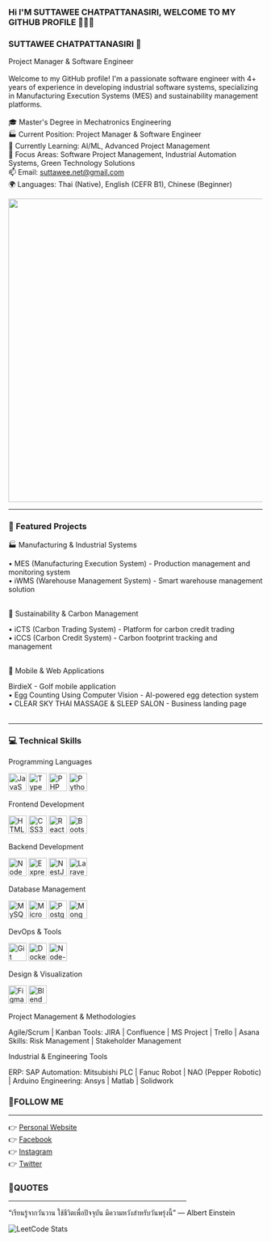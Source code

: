 ### Hi I'M SUTTAWEE CHATPATTANASIRI, WELCOME TO MY GITHUB PROFILE 💖💖💖

<!-- 
**net253/net253** is a ✨ _special_ ✨ repository because its `README.md` (this file) appears on your GitHub profile.

Here are some ideas to get you started:

- 🔭 I’m currently working on SNC FORMER PUBLIC COMPANY LIMITED
- 🌱 I’m currently learning back-end & developer
- 👯 I’m looking to collaborate on ...
- 🤔 I’m looking for help with ...
- 💬 Ask me about ...
- 📫 How to reach me: ...
- 😄 Pronouns: ...
- ⚡ Fun fact: ...
 -->
### SUTTAWEE CHATPATTANASIRI 👋<br>
Project Manager & Software Engineer<br><br>
Welcome to my GitHub profile! I'm a passionate software engineer with 4+ years of experience in developing industrial software systems, specializing in Manufacturing Execution Systems (MES) and sustainability management platforms.<br><br>
🎓 Master's Degree in Mechatronics Engineering<br>
🏭 Current Position: Project Manager & Software Engineer<br>
🌱 Currently Learning: AI/ML, Advanced Project Management<br>
💼 Focus Areas: Software Project Management, Industrial Automation Systems, Green Technology Solutions<br>
📫 Email: suttawee.net@gmail.com<br>
🌍 Languages: Thai (Native), English (CEFR B1), Chinese (Beginner)<br>

<img src="https://user-images.githubusercontent.com/98304076/151193396-bce5eec5-de2a-4b18-9136-400f344ab14c.jpg"  width="600" height="600">

<hr style="width:100%;text-align:left;margin-left:0">

### 🚀 Featured Projects<br>
🏭 Manufacturing & Industrial Systems<br>

• MES (Manufacturing Execution System) - Production management and monitoring system<br>
• iWMS (Warehouse Management System) - Smart warehouse management solution<br><br>

🌿 Sustainability & Carbon Management<br>

• iCTS (Carbon Trading System) - Platform for carbon credit trading<br>
• iCCS (Carbon Credit System) - Carbon footprint tracking and management<br><br>

📱 Mobile & Web Applications<br>

BirdieX - Golf mobile application<br>
• Egg Counting Using Computer Vision - AI-powered egg detection system<br>
• CLEAR SKY THAI MASSAGE & SLEEP SALON - Business landing page<br><br>

<hr style="width:100%;text-align:left;margin-left:0">

### 💻 Technical Skills

Programming Languages
<p align="left">
<a href="https://developer.mozilla.org/en-US/docs/Web/JavaScript" target="_blank" rel="noreferrer"><img src="https://raw.githubusercontent.com/danielcranney/readme-generator/main/public/icons/skills/javascript-colored.svg" width="36" height="36" alt="JavaScript" /></a>
<a href="https://www.typescriptlang.org/" target="_blank" rel="noreferrer"><img src="https://raw.githubusercontent.com/danielcranney/readme-generator/main/public/icons/skills/typescript-colored.svg" width="36" height="36" alt="TypeScript" /></a>
<a href="https://www.php.net/" target="_blank" rel="noreferrer"><img src="https://raw.githubusercontent.com/danielcranney/readme-generator/main/public/icons/skills/php-colored.svg" width="36" height="36" alt="PHP" /></a>
<a href="https://www.python.org/" target="_blank" rel="noreferrer"><img src="https://raw.githubusercontent.com/danielcranney/readme-generator/main/public/icons/skills/python-colored.svg" width="36" height="36" alt="Python" /></a>
</p>
Frontend Development
<p align="left">
<a href="https://developer.mozilla.org/en-US/docs/Glossary/HTML5" target="_blank" rel="noreferrer"><img src="https://raw.githubusercontent.com/danielcranney/readme-generator/main/public/icons/skills/html5-colored.svg" width="36" height="36" alt="HTML5" /></a>
<a href="https://www.w3.org/TR/CSS/#css" target="_blank" rel="noreferrer"><img src="https://raw.githubusercontent.com/danielcranney/readme-generator/main/public/icons/skills/css3-colored.svg" width="36" height="36" alt="CSS3" /></a>
<a href="https://reactjs.org/" target="_blank" rel="noreferrer"><img src="https://raw.githubusercontent.com/danielcranney/readme-generator/main/public/icons/skills/react-colored.svg" width="36" height="36" alt="React" /></a>
<a href="https://getbootstrap.com/" target="_blank" rel="noreferrer"><img src="https://raw.githubusercontent.com/danielcranney/readme-generator/main/public/icons/skills/bootstrap-colored.svg" width="36" height="36" alt="Bootstrap" /></a>
</p>
Backend Development
<p align="left">
<a href="https://nodejs.org/en/" target="_blank" rel="noreferrer"><img src="https://raw.githubusercontent.com/danielcranney/readme-generator/main/public/icons/skills/nodejs-colored.svg" width="36" height="36" alt="NodeJS" /></a>
<a href="https://expressjs.com/" target="_blank" rel="noreferrer"><img src="https://raw.githubusercontent.com/danielcranney/readme-generator/main/public/icons/skills/express-colored.svg" width="36" height="36" alt="Express" /></a>
<a href="https://nestjs.com/" target="_blank" rel="noreferrer"><img src="https://raw.githubusercontent.com/danielcranney/readme-generator/main/public/icons/skills/nestjs-colored.svg" width="36" height="36" alt="NestJS" /></a>
<a href="https://laravel.com/" target="_blank" rel="noreferrer"><img src="https://raw.githubusercontent.com/danielcranney/readme-generator/main/public/icons/skills/laravel-colored.svg" width="36" height="36" alt="Laravel" /></a>
</p>
Database Management
<p align="left">
<a href="https://www.mysql.com/" target="_blank" rel="noreferrer"><img src="https://raw.githubusercontent.com/danielcranney/readme-generator/main/public/icons/skills/mysql-colored.svg" width="36" height="36" alt="MySQL" /></a>
<a href="https://www.microsoft.com/en-us/sql-server" target="_blank" rel="noreferrer"><img src="https://cdn.jsdelivr.net/gh/devicons/devicon/icons/microsoftsqlserver/microsoftsqlserver-plain.svg" width="36" height="36" alt="Microsoft SQL Server" /></a>
<a href="https://www.postgresql.org/" target="_blank" rel="noreferrer"><img src="https://raw.githubusercontent.com/danielcranney/readme-generator/main/public/icons/skills/postgresql-colored.svg" width="36" height="36" alt="PostgreSQL" /></a>
<a href="https://www.mongodb.com/" target="_blank" rel="noreferrer"><img src="https://raw.githubusercontent.com/danielcranney/readme-generator/main/public/icons/skills/mongodb-colored.svg" width="36" height="36" alt="MongoDB" /></a>
</p>
DevOps & Tools
<p align="left">
<a href="https://git-scm.com/" target="_blank" rel="noreferrer"><img src="https://raw.githubusercontent.com/danielcranney/readme-generator/main/public/icons/skills/git-colored.svg" width="36" height="36" alt="Git" /></a>
<a href="https://www.docker.com/" target="_blank" rel="noreferrer"><img src="https://raw.githubusercontent.com/danielcranney/readme-generator/main/public/icons/skills/docker-colored.svg" width="36" height="36" alt="Docker" /></a>
<a href="https://nodered.org/" target="_blank" rel="noreferrer"><img src="https://cdn.jsdelivr.net/gh/devicons/devicon/icons/nodejs/nodejs-original.svg" width="36" height="36" alt="Node-RED" /></a>
</p>
Design & Visualization
<p align="left">
<a href="https://www.figma.com/" target="_blank" rel="noreferrer"><img src="https://raw.githubusercontent.com/danielcranney/readme-generator/main/public/icons/skills/figma-colored.svg" width="36" height="36" alt="Figma" /></a>
<a href="https://www.blender.org/" target="_blank" rel="noreferrer"><img src="https://raw.githubusercontent.com/danielcranney/readme-generator/main/public/icons/skills/blender-colored.svg" width="36" height="36" alt="Blender" /></a>
</p>
Project Management & Methodologies

Agile/Scrum | Kanban
Tools: JIRA | Confluence | MS Project | Trello | Asana
Skills: Risk Management | Stakeholder Management

Industrial & Engineering Tools

ERP: SAP
Automation: Mitsubishi PLC | Fanuc Robot | NAO (Pepper Robotic) | Arduino
Engineering: Ansys | Matlab | Solidwork




### 💛FOLLOW ME
<hr style="width:100%;text-align:left;margin-left:0">
👉 <a href="https://net253.github.io/">Personal Website</a><br>
👉 <a href="https://www.facebook.com/net.suttawee/">Facebook</a><br>
👉 <a href="https://www.instagram.com/suttawee_sch/">Instagram</a><br>
👉 <a href="https://twitter.com/net_phon">Twitter</a>

### 💜QUOTES
<hr style="width:70%;text-align:left;margin-left:0">

“เรียนรู้จากวันวาน ใช้ชีวิตเพื่อปัจจุบัน มีความหวังสำหรับวันพรุ่งนี้” — Albert Einstein

![LeetCode Stats](https://leetcard.jacoblin.cool/net253?theme=dark&font=Bitter&ext=heatmap)
